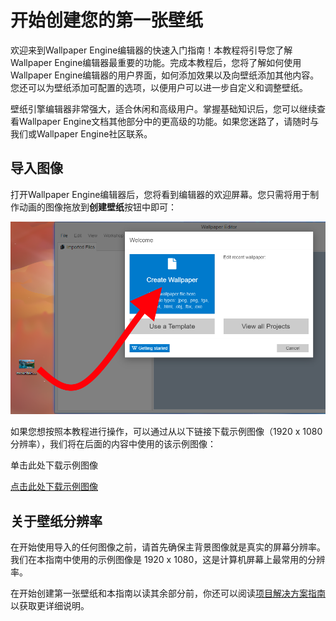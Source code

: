 # 开始创建您的第一张壁纸

欢迎来到Wallpaper Engine编辑器的快速入门指南！本教程将引导您了解Wallpaper Engine编辑器最重要的功能。完成本教程后，您将了解如何使用Wallpaper Engine编辑器的用户界面，如何添加效果以及向壁纸添加其他内容。您还可以为壁纸添加可配置的选项，以便用户可以进一步自定义和调整壁纸。

壁纸引擎编辑器非常强大，适合休闲和高级用户。掌握基础知识后，您可以继续查看Wallpaper Engine文档其他部分中的更高级的功能。如果您迷路了，请随时与我们或Wallpaper Engine社区联系。

## 导入图像

打开Wallpaper Engine编辑器后，您将看到编辑器的欢迎屏幕。您只需将用于制作动画的图像拖放到**创建壁纸**按钮中即可：

![Square image compares to 16:9 aspect ratio](./new.png)

如果您想按照本教程进行操作，可以通过从以下链接下载示例图像（1920 x 1080 分辨率），我们将在后面的内容中使用的该示例图像：

单击此处下载示例图像

<a href="/wallpaper-engine-docs/img/tutorials/mountain.png" download="mountain.png">点击此处下载示例图像</a>

## 关于壁纸分辨率

在开始使用导入的任何图像之前，请首先确保主背景图像就是真实的屏幕分辨率。我们在本指南中使用的示例图像是 1920 x 1080，这是计算机屏幕上最常用的分辨率。

在开始创建第一张壁纸和本指南以读其余部分前，你还可以阅读[项目解决方案指南](/wallpaper-engine-docs/scene/performance/resolution)以获取更详细说明。